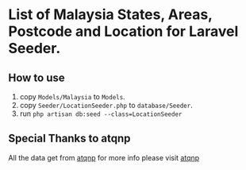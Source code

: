 # List of Malaysia States, Areas, Postcode and Location for Laravel Seeder.

## How to use
1. copy `Models/Malaysia` to `Models`.
2. copy `Seeder/LocationSeeder.php` to `database/Seeder`.
3. run `php artisan db:seed --class=LocationSeeder`

## Special Thanks to atqnp
All the data get from [atqnp](https://github.com/atqnp/postcode-malaysia) for more info please visit [atqnp](https://github.com/atqnp/postcode-malaysia)
